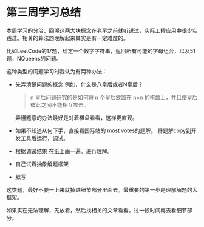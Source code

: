 # 第三周学习总结

本周学习的分治、回溯这两大块概念在老早之前就听说过，实际工程应用中很少实践过。相关的算法题理解起来其实是有一定难度的。

比如LeetCode的17题，给定一个数字字符串，返回所有可能的字母组合，以及51题，NQueens的问题。

这种类型的问题学习时我认为有两种办法：

* 先弄清楚问题的概念
  例如，什么是八皇后或者N皇后？
  > n 皇后问题研究的是如何将 n 个皇后放置在 n×n 的棋盘上，并且使皇后彼此之间不能相互攻击。

  弄懂题意的办法最好是对着棋盘看看，这样更直观。

* 如果不知道从何下手，直接看国际站的 most votes的题解。
  将题解copy到开发工具后运行，调试。

* 根据调试结果 在纸上画一遍。进行理解。

* 自己试着抽象解题框架

* 默写

这类题，最好不要一上来就掉进细节部分里面去。最重要的第一步是理解解题的大框架。

如果实在无法理解，先放着，然后找相关的文章看看。过一段时间再去看细节部分。

